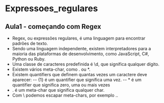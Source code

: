 # Expressoes_regulares

## Aula1 - começando com Regex

- Regex, ou expressões regulares, é uma linguagem para encontrar padrões de texto.
- Sendo uma linguagem independente, existem interpretadores para a maioria das plataformas de desenvolvimento, como JavaScript, C#, Python ou Ruby.
- Uma classe de caracteres predefinida é \d, que significa qualquer dígito.
- Existem vários meta-char, como . ou \*.
- Existem quantifiers que definem quantas vezes um caractere deve aparecer:
  -- {1} é um quantifier que significa uma vez.
  -- \* é um quantifier que significa zero, uma ou mais vezes
- . é um meta-char que significa qualquer char.
- Com \ podemos escapar meta-chars, por exemplo \..
